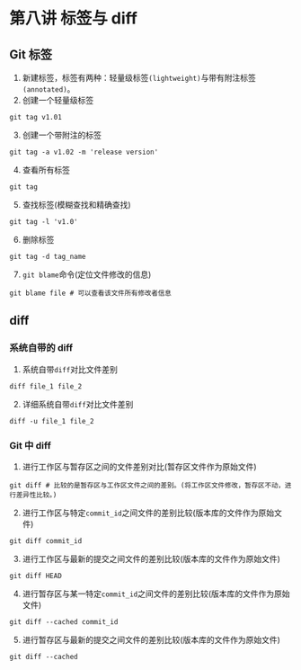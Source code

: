 # 第八讲  标签与 diff
## Git 标签
1. 新建标签，标签有两种：轻量级标签`(lightweight)`与带有附注标签`(annotated)`。
2. 创建一个轻量级标签
```
git tag v1.01
```

3. 创建一个带附注的标签
```
git tag -a v1.02 -m 'release version'
```

4. 查看所有标签
```
git tag
```

5. 查找标签(模糊查找和精确查找)
```
git tag -l 'v1.0'
```

6. 删除标签
```
git tag -d tag_name
```

7. `git blame`命令(定位文件修改的信息)
```
git blame file # 可以查看该文件所有修改者信息
```

## diff
### 系统自带的 diff
1. 系统自带`diff`对比文件差别
```
diff file_1 file_2 
```

2. 详细系统自带`diff`对比文件差别
```
diff -u file_1 file_2
```

### Git 中 diff
1. 进行工作区与暂存区之间的文件差别对比(暂存区文件作为原始文件)
```
git diff # 比较的是暂存区与工作区文件之间的差别。(将工作区文件修改，暂存区不动，进行差异性比较。)
```

2. 进行工作区与特定`commit_id`之间文件的差别比较(版本库的文件作为原始文件)
```
git diff commit_id
```

3. 进行工作区与最新的提交之间文件的差别比较(版本库的文件作为原始文件)
```
git diff HEAD 
```

4. 进行暂存区与某一特定`commit_id`之间文件的差别比较(版本库的文件作为原始文件)
```
git diff --cached commit_id
```

5. 进行暂存区与最新的提交之间文件的差别比较(版本库的文件作为原始文件)
```
git diff --cached
```

